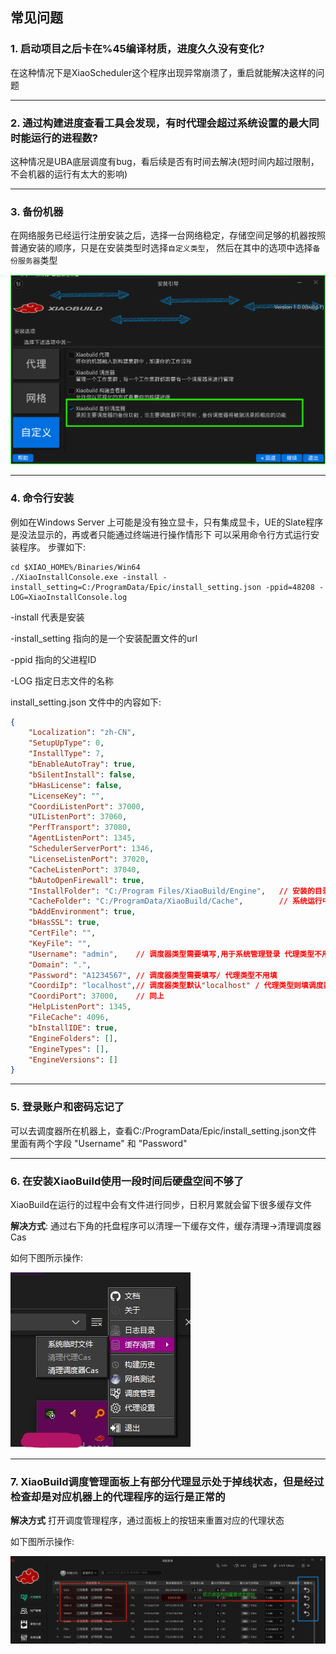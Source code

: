 ## 常见问题

### 1. 启动项目之后卡在%45编译材质，进度久久没有变化?

在这种情况下是XiaoScheduler这个程序出现异常崩溃了，重启就能解决这样的问题

---

### 2. 通过构建进度查看工具会发现，有时代理会超过系统设置的最大同时能运行的进程数?

这种情况是UBA底层调度有bug，看后续是否有时间去解决(短时间内超过限制，不会机器的运行有太大的影响)

---

### 3. 备份机器

在网络服务已经运行注册安装之后，选择一台网络稳定，存储空间足够的机器按照普通安装的顺序，只是在安装类型时选择`自定义类型`，
然后在其中的选项中选择`备份服务器`类型

![BackupCoordi](./documents/resource/BackupCoordi.png)

---

### 4. 命令行安装

例如在Windows Server 上可能是没有独立显卡，只有集成显卡，UE的Slate程序是没法显示的，再或者只能通过终端进行操作情形下 可以采用命令行方式运行安装程序。 步骤如下:

```shell
cd $XIAO_HOME%/Binaries/Win64
./XiaoInstallConsole.exe -install -install_setting=C:/ProgramData/Epic/install_setting.json -ppid=48208 -LOG=XiaoInstallConsole.log
```

-install 代表是安装 

-install_setting 指向的是一个安装配置文件的url

-ppid 指向的父进程ID 

-LOG 指定日志文件的名称


install_setting.json 文件中的内容如下:
```json 
{
    "Localization": "zh-CN",    
    "SetupUpType": 0,
    "InstallType": 7,
    "bEnableAutoTray": true,    
    "bSilentInstall": false,
    "bHasLicense": false,
    "LicenseKey": "",
    "CoordiListenPort": 37000,
    "UIListenPort": 37060,
    "PerfTransport": 37080,
    "AgentListenPort": 1345,
    "SchedulerServerPort": 1346,
    "LicenseListenPort": 37020,
    "CacheListenPort": 37040,
    "bAutoOpenFirewall": true,
    "InstallFolder": "C:/Program Files/XiaoBuild/Engine",   // 安装的目录中Engine目录所在位置
    "CacheFolder": "C:/ProgramData/XiaoBuild/Cache",        // 系统运行中缓存存放位置
    "bAddEnvironment": true,
    "bHasSSL": true,
    "CertFile": "",
    "KeyFile": "",
    "Username": "admin",    // 调度器类型需要填写,用于系统管理登录 代理类型不用填
    "Domain": ".",
    "Password": "A1234567", // 调度器类型需要填写/ 代理类型不用填
    "CoordiIp": "localhost",// 调度器类型默认"localhost" / 代理类型则填调度器安装机器所在IP地址
    "CoordiPort": 37000,    // 同上
    "HelpListenPort": 1345,
    "FileCache": 4096,
    "bInstallIDE": true,
    "EngineFolders": [],
    "EngineTypes": [],
    "EngineVersions": []
}
```
---

### 5. 登录账户和密码忘记了

可以去调度器所在机器上，查看C:/ProgramData/Epic/install_setting.json文件
里面有两个字段 "Username" 和 "Password"

---

### 6. 在安装XiaoBuild使用一段时间后硬盘空间不够了

XiaoBuild在运行的过程中会有文件进行同步，日积月累就会留下很多缓存文件

**解决方式**: 通过右下角的托盘程序可以清理一下缓存文件，缓存清理->清理调度器Cas

如何下图所示操作:

![ClearCache](./documents/resource/clear_cache.jpg)

---

### 7. XiaoBuild调度管理面板上有部分代理显示处于掉线状态，但是经过检查却是对应机器上的代理程序的运行是正常的

**解决方式** 打开调度管理程序，通过面板上的按钮来重置对应的代理状态

如下图所示操作:

![ResetAgentState](./documents/resource/reset_agent_state.png)
